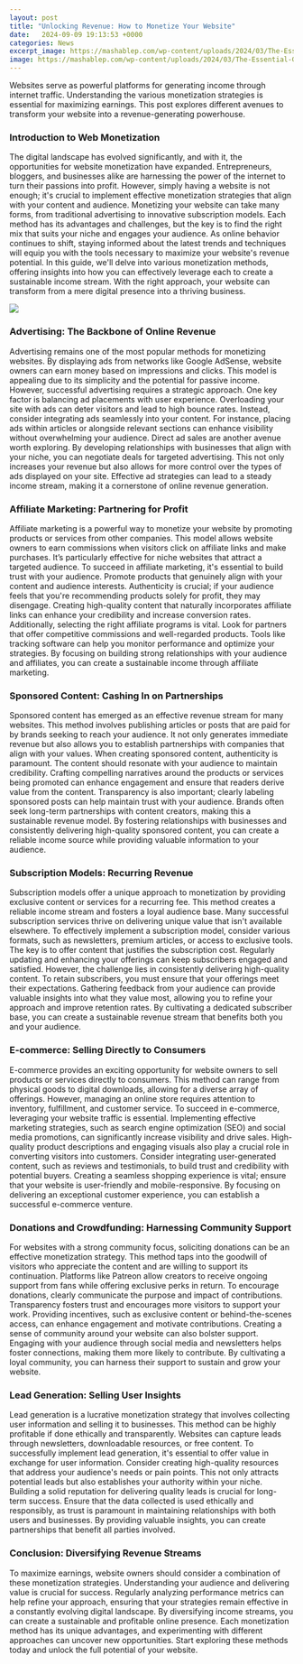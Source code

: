 ```yaml
---
layout: post
title: "Unlocking Revenue: How to Monetize Your Website"
date:   2024-09-09 19:13:53 +0000
categories: News
excerpt_image: https://mashablep.com/wp-content/uploads/2024/03/The-Essential-Guide-to-Website-Monetization-Unlocking-Your-Sites-Revenue-Potential.png
image: https://mashablep.com/wp-content/uploads/2024/03/The-Essential-Guide-to-Website-Monetization-Unlocking-Your-Sites-Revenue-Potential.png
---
```


Websites serve as powerful platforms for generating income through internet traffic. Understanding the various monetization strategies is essential for maximizing earnings. This post explores different avenues to transform your website into a revenue-generating powerhouse.
### Introduction to Web Monetization
The digital landscape has evolved significantly, and with it, the opportunities for website monetization have expanded. Entrepreneurs, bloggers, and businesses alike are harnessing the power of the internet to turn their passions into profit. However, simply having a website is not enough; it's crucial to implement effective monetization strategies that align with your content and audience.
Monetizing your website can take many forms, from traditional advertising to innovative subscription models. Each method has its advantages and challenges, but the key is to find the right mix that suits your niche and engages your audience. As online behavior continues to shift, staying informed about the latest trends and techniques will equip you with the tools necessary to maximize your website's revenue potential.
In this guide, we'll delve into various monetization methods, offering insights into how you can effectively leverage each to create a sustainable income stream. With the right approach, your website can transform from a mere digital presence into a thriving business.

![](https://mashablep.com/wp-content/uploads/2024/03/The-Essential-Guide-to-Website-Monetization-Unlocking-Your-Sites-Revenue-Potential.png)
### Advertising: The Backbone of Online Revenue
Advertising remains one of the most popular methods for monetizing websites. By displaying ads from networks like Google AdSense, website owners can earn money based on impressions and clicks. This model is appealing due to its simplicity and the potential for passive income. However, successful advertising requires a strategic approach.
One key factor is balancing ad placements with user experience. Overloading your site with ads can deter visitors and lead to high bounce rates. Instead, consider integrating ads seamlessly into your content. For instance, placing ads within articles or alongside relevant sections can enhance visibility without overwhelming your audience.
Direct ad sales are another avenue worth exploring. By developing relationships with businesses that align with your niche, you can negotiate deals for targeted advertising. This not only increases your revenue but also allows for more control over the types of ads displayed on your site. Effective ad strategies can lead to a steady income stream, making it a cornerstone of online revenue generation.
### Affiliate Marketing: Partnering for Profit
Affiliate marketing is a powerful way to monetize your website by promoting products or services from other companies. This model allows website owners to earn commissions when visitors click on affiliate links and make purchases. It’s particularly effective for niche websites that attract a targeted audience.
To succeed in affiliate marketing, it's essential to build trust with your audience. Promote products that genuinely align with your content and audience interests. Authenticity is crucial; if your audience feels that you're recommending products solely for profit, they may disengage. Creating high-quality content that naturally incorporates affiliate links can enhance your credibility and increase conversion rates.
Additionally, selecting the right affiliate programs is vital. Look for partners that offer competitive commissions and well-regarded products. Tools like tracking software can help you monitor performance and optimize your strategies. By focusing on building strong relationships with your audience and affiliates, you can create a sustainable income through affiliate marketing.
### Sponsored Content: Cashing In on Partnerships
Sponsored content has emerged as an effective revenue stream for many websites. This method involves publishing articles or posts that are paid for by brands seeking to reach your audience. It not only generates immediate revenue but also allows you to establish partnerships with companies that align with your values.
When creating sponsored content, authenticity is paramount. The content should resonate with your audience to maintain credibility. Crafting compelling narratives around the products or services being promoted can enhance engagement and ensure that readers derive value from the content. Transparency is also important; clearly labeling sponsored posts can help maintain trust with your audience.
Brands often seek long-term partnerships with content creators, making this a sustainable revenue model. By fostering relationships with businesses and consistently delivering high-quality sponsored content, you can create a reliable income source while providing valuable information to your audience.
### Subscription Models: Recurring Revenue
Subscription models offer a unique approach to monetization by providing exclusive content or services for a recurring fee. This method creates a reliable income stream and fosters a loyal audience base. Many successful subscription services thrive on delivering unique value that isn't available elsewhere.
To effectively implement a subscription model, consider various formats, such as newsletters, premium articles, or access to exclusive tools. The key is to offer content that justifies the subscription cost. Regularly updating and enhancing your offerings can keep subscribers engaged and satisfied.
However, the challenge lies in consistently delivering high-quality content. To retain subscribers, you must ensure that your offerings meet their expectations. Gathering feedback from your audience can provide valuable insights into what they value most, allowing you to refine your approach and improve retention rates.
By cultivating a dedicated subscriber base, you can create a sustainable revenue stream that benefits both you and your audience.
### E-commerce: Selling Directly to Consumers
E-commerce provides an exciting opportunity for website owners to sell products or services directly to consumers. This method can range from physical goods to digital downloads, allowing for a diverse array of offerings. However, managing an online store requires attention to inventory, fulfillment, and customer service.
To succeed in e-commerce, leveraging your website traffic is essential. Implementing effective marketing strategies, such as search engine optimization (SEO) and social media promotions, can significantly increase visibility and drive sales. High-quality product descriptions and engaging visuals also play a crucial role in converting visitors into customers.
Consider integrating user-generated content, such as reviews and testimonials, to build trust and credibility with potential buyers. Creating a seamless shopping experience is vital; ensure that your website is user-friendly and mobile-responsive. By focusing on delivering an exceptional customer experience, you can establish a successful e-commerce venture.
### Donations and Crowdfunding: Harnessing Community Support
For websites with a strong community focus, soliciting donations can be an effective monetization strategy. This method taps into the goodwill of visitors who appreciate the content and are willing to support its continuation. Platforms like Patreon allow creators to receive ongoing support from fans while offering exclusive perks in return.
To encourage donations, clearly communicate the purpose and impact of contributions. Transparency fosters trust and encourages more visitors to support your work. Providing incentives, such as exclusive content or behind-the-scenes access, can enhance engagement and motivate contributions.
Creating a sense of community around your website can also bolster support. Engaging with your audience through social media and newsletters helps foster connections, making them more likely to contribute. By cultivating a loyal community, you can harness their support to sustain and grow your website.
### Lead Generation: Selling User Insights
Lead generation is a lucrative monetization strategy that involves collecting user information and selling it to businesses. This method can be highly profitable if done ethically and transparently. Websites can capture leads through newsletters, downloadable resources, or free content.
To successfully implement lead generation, it's essential to offer value in exchange for user information. Consider creating high-quality resources that address your audience's needs or pain points. This not only attracts potential leads but also establishes your authority within your niche.
Building a solid reputation for delivering quality leads is crucial for long-term success. Ensure that the data collected is used ethically and responsibly, as trust is paramount in maintaining relationships with both users and businesses. By providing valuable insights, you can create partnerships that benefit all parties involved.
### Conclusion: Diversifying Revenue Streams
To maximize earnings, website owners should consider a combination of these monetization strategies. Understanding your audience and delivering value is crucial for success. Regularly analyzing performance metrics can help refine your approach, ensuring that your strategies remain effective in a constantly evolving digital landscape.
By diversifying income streams, you can create a sustainable and profitable online presence. Each monetization method has its unique advantages, and experimenting with different approaches can uncover new opportunities. Start exploring these methods today and unlock the full potential of your website.